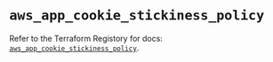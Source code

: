 # `aws_app_cookie_stickiness_policy`

Refer to the Terraform Registory for docs: [`aws_app_cookie_stickiness_policy`](https://registry.terraform.io/providers/hashicorp/aws/5.6.1/docs/resources/app_cookie_stickiness_policy).
